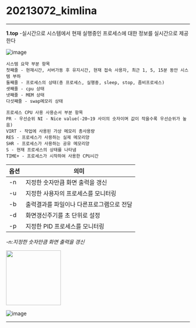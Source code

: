 # 20213072_kimlina

---

**1.top**
-실시간으로 시스템에서 현재 실행중인 프로세스에 대한  정보를 실시간으로 제공한다

![image](https://user-images.githubusercontent.com/86597790/171852433-b6554203-0caf-43fd-a3a6-58382775ccbf.png)


```
시스템 요약 부분 항목
첫째줄 - 현재시간, 서버가동 후 유지시간, 현재 접속 사용자, 최근 1, 5, 15분 동안 시스템 부하
둘째줄 - 프로세스의 상태(총 프로세스, 실행중, sleep, stop, 좀비프로세스)
셋째줄 - cpu 상태
넷째줄 - MEM 상태
다섯째줄 - swap메모리 상태
```


```
프로세스 CPU 사용 사용순서 부분 항목
PR - 우선순위 NI - Nice value(-20~19 사이의 숫자이며 값이 작을수록 우선순위가 높음)
VIRT - 작업에 사용된 가상 메모리 총사용량
RES - 프로세스가 사용하는 실제 메모리양
SHR - 프로세스가 사용하는 공유 메모리양 
S - 현재 프로세스의 상태를 나타냄 
TIME+ - 프로세스가 시작하여 사용한 CPU시간 
```





|옵션|의미|
|---|---|
|-n|지정한 숫자만큼 화면 출력을 갱신|
|-u|지정한 사용자의 프로세스를 모니터링|
|-b|출력결과를 파일이나 다른프로그램으로 전달|
|-d|화면갱신주기를 초 단위로 설정|
|-p|지정한 PID 프로세스를 모니터링|



*-n:지정한 숫자만큼 화면 출력을 갱신*

<img src=https://user-images.githubusercontent.com/86597790/171877953-9058aad3-23ec-4f3e-bdf7-9f7abb2cb949.png width="150" height:50>

![image](https://userimages.githubusercontent.com/86597790/171878196-b77c6805-aa5b-4a1f-a599-fe7fef518904.png)




---
